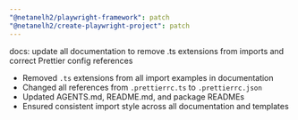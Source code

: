 ```yaml
---
"@netanelh2/playwright-framework": patch
"@netanelh2/create-playwright-project": patch
---
```


docs: update all documentation to remove .ts extensions from imports and correct Prettier config references

- Removed `.ts` extensions from all import examples in documentation
- Changed all references from `.prettierrc.ts` to `.prettierrc.json`
- Updated AGENTS.md, README.md, and package READMEs
- Ensured consistent import style across all documentation and templates
